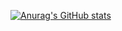 [![Anurag's GitHub stats](https://github-readme-stats.vercel.app/api?username=shadyo6)](https://github.com/anuraghazra/github-readme-stats)
